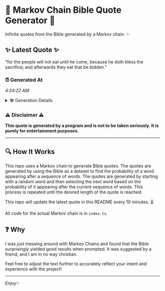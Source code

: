 # 📖 Markov Chain Bible Quote Generator 📖

Infinite quotes from the Bible generated by a Markov chain. ✨

## ✨ Latest Quote ✨
"for the people will not eat until he come, because he doth bless the sacrifice; and afterwards they eat that be bidden."

### ⏰ Generated At
*4:24:22 AM*

<details>
    <summary>🛠️ Generation Details</summary>
    <p>
        <strong>🌱 Seed:</strong> for<br>
        <strong>🔄 Iterations:</strong> 21<br>
        <strong>📜 Context History:</strong><br>[ for ]: the<br>[ for, the ]: people<br>[ for, the, people ]: will<br>[ for, the, people, will ]: not<br>[ for, the, people, will, not ]: eat<br>[ for, the, people, will, not, eat ]: until<br>[ the, people, will, not, eat, until ]: he<br>[ people, will, not, eat, until, he ]: come,<br>[ will, not, eat, until, he, come, ]: because<br>[ not, eat, until, he, come,, because ]: he<br>[ eat, until, he, come,, because, he ]: doth<br>[ until, he, come,, because, he, doth ]: bless<br>[ he, come,, because, he, doth, bless ]: the<br>[ come,, because, he, doth, bless, the ]: sacrifice;<br>[ because, he, doth, bless, the, sacrifice; ]: and<br>[ he, doth, bless, the, sacrifice;, and ]: afterwards<br>[ doth, bless, the, sacrifice;, and, afterwards ]: they<br>[ bless, the, sacrifice;, and, afterwards, they ]: eat<br>[ the, sacrifice;, and, afterwards, they, eat ]: that<br>[ sacrifice;, and, afterwards, they, eat, that ]: be<br>[ and, afterwards, they, eat, that, be ]: bidden.<br>
    </p>
</details>

### ⚠️ Disclaimer ⚠️
**This quote is generated by a program and is not to be taken seriously. It is purely for entertainment purposes.**

---

## 🔍 How It Works

This repo uses a Markov chain to generate Bible quotes. The quotes are generated by using the Bible as a dataset to find the probability of a word appearing after a sequence of words. The quotes are generated by starting with a random word and then selecting the next word based on the probability of it appearing after the current sequence of words. This process is repeated until the desired length of the quote is reached.

This repo will update the latest quote in this README every 10 minutes. ⏳

All code for the actual Markov chain is in `index.ts`.

## ❓ Why

I was just messing around with Markov Chains and found that the Bible surprisingly yielded good results when prompted. 
It was suggested by a friend, and I am in no way christian.

Feel free to adjust the text further to accurately reflect your intent and experience with the project!

---

*Enjoy*✨
